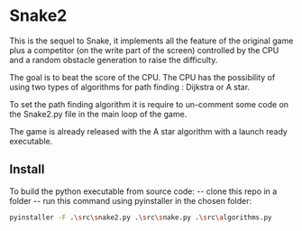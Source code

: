 # Snake2
This is the sequel to Snake, it implements all the feature of the original game plus a competitor (on the write part of the screen) controlled by the CPU and a random obstacle generation to raise the difficulty. 

The goal is to beat the score of the CPU. The CPU has the possibility of using two types of algorithms for path finding : Dijkstra or A star.

To set the path finding algorithm it is require to un-comment some code on the Snake2.py file in the main loop of the game.

The game is already released with the A star algorithm with a launch ready executable.

## Install
To build the python executable from source code: 
-- clone this repo in a folder
-- run this command using pyinstaller in the chosen folder:
```bash
pyinstaller -F .\src\snake2.py .\src\snake.py .\src\algorithms.py
```
